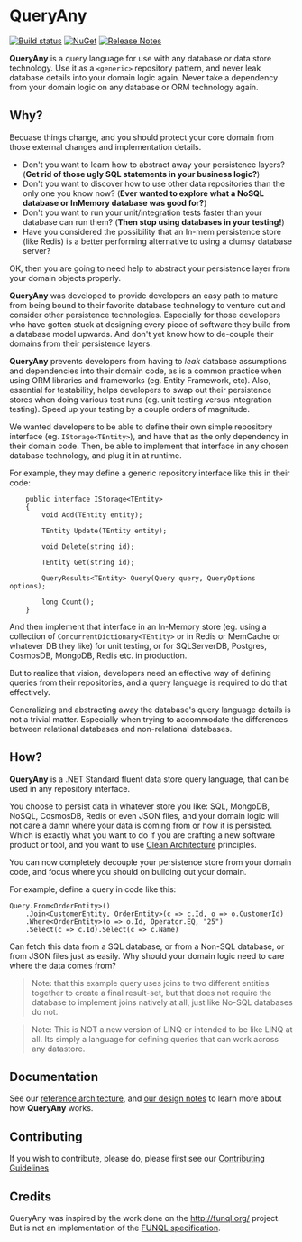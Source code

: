 # QueryAny
[![Build status](https://ci.appveyor.com/api/projects/status/qwg1wen94kfe52jp/branch/master?svg=true)](https://ci.appveyor.com/project/JezzSantos/queryany/branch/master) [![NuGet](https://img.shields.io/nuget/v/QueryAny.svg?label=QueryAny)](https://www.nuget.org/packages/QueryAny) [![Release Notes](https://img.shields.io/nuget/v/QueryAny.svg?label=Release%20Notes&colorB=green)](https://github.com/jezzsantos/QueryAny/wiki/Release-Notes)

**QueryAny** is a query language for use with any database or data store technology. Use it as a `<generic>` repository pattern, and never leak database details into your domain logic again. Never take a dependency from your domain logic on any database or ORM technology again.

## Why?

Becuase things change, and you should protect your core domain from those external changes and implementation details.

* Don't you want to learn how to abstract away your persistence layers? (**Get rid of those ugly SQL statements in your business logic?**)
* Don't you want to discover how to use other data repositories than the only one you know now? (**Ever wanted to explore what a NoSQL database or InMemory database was good for?**)
* Don't you want to run your unit/integration tests faster than your database can run them? (**Then stop using databases in your testing!**)
* Have you considered the possibility that an In-mem persistence store (like Redis) is a better performing alternative to using a clumsy database server? 

OK, then you are going to need help to abstract your persistence layer from your domain objects properly.

**QueryAny** was developed to provide developers an easy path to mature from being bound to their favorite database technology to venture out and consider other persistence technologies. Especially for those developers who have gotten stuck at designing every piece of software they build from a database model upwards. And don't yet know how to de-couple their domains from their persistence layers.

**QueryAny** prevents developers from having to *leak* database assumptions and dependencies into their domain code, as is a common practice when using  ORM libraries and frameworks (eg. Entity Framework, etc). Also, essential for testability, helps developers to swap out their persistence stores when doing various test runs (eg. unit testing versus integration testing). Speed up your testing by a couple orders of magnitude.

We wanted developers to be able to define their own simple repository interface (eg. `IStorage<TEntity>`), and have that as the only dependency in their domain code. Then, be able to implement that interface in any chosen database technology, and plug it in at runtime.

For example, they may define a generic repository interface like this in their code:

```
    public interface IStorage<TEntity>
    {
        void Add(TEntity entity);

        TEntity Update(TEntity entity);

        void Delete(string id);

        TEntity Get(string id);

        QueryResults<TEntity> Query(Query query, QueryOptions options);

        long Count();
    }
```

And then implement that interface in an In-Memory store (eg. using a collection of `ConcurrentDictionary<TEntity>` or in Redis or MemCache or whatever DB they like) for unit testing, or for SQLServerDB, Postgres, CosmosDB, MongoDB, Redis etc. in production.

But to realize that vision, developers need an effective way of defining queries from their repositories, and a query language is required to do that effectively.

Generalizing and abstracting away the database's query language details is not a trivial matter. Especially when trying to accommodate the differences between relational databases and non-relational databases.

## How?

**QueryAny** is a .NET Standard fluent data store query language, that can be used in any repository interface.

You choose to persist data in whatever store you like: SQL, MongoDB, NoSQL, CosmosDB, Redis or even JSON files, and your domain logic will not care a damn where your data is coming from or how it is persisted. Which is exactly what you want to do if you are crafting a new software product or tool, and you want to use [Clean Architecture](https://blog.cleancoder.com/uncle-bob/2012/08/13/the-clean-architecture.html) principles.

You can now completely decouple your persistence store from your domain code, and focus where you should on building out your domain.

For example, define a query in code like this:

```
Query.From<OrderEntity>()
    .Join<CustomerEntity, OrderEntity>(c => c.Id, o => o.CustomerId)
    .Where<OrderEntity>(o => o.Id, Operator.EQ, "25")
    .Select(c => c.Id).Select(c => c.Name)
```

Can fetch this data from a SQL database, or from a Non-SQL database, or from JSON files just as easily. Why should your domain logic need to care where the data comes from?

> Note: that this example query uses joins to two different entities together to create a final result-set, but that does not require the database to implement joins natively at all, just like No-SQL databases do not.

> Note: This is NOT a new version of LINQ or intended to be like LINQ at all. Its simply a language for defining queries that can work across any datastore.

## Documentation

See our [reference architecture](https://github.com/jezzsantos/queryany/wiki/Reference-Architecture), and [our design notes](https://github.com/jezzsantos/queryany/wiki/Design) to learn more about how **QueryAny** works.

## Contributing

If you wish to contribute, please do, please first see our [Contributing Guidelines](CONTRIBUTING.md)

## Credits

QueryAny was inspired by the work done on the http://funql.org/ project. But is not an implementation of the [FUNQL specification](http://funql.org/index.php/language-specification.html).
